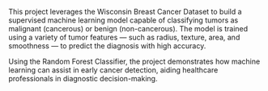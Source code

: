 This project leverages the Wisconsin Breast Cancer Dataset to build a supervised machine learning model capable of classifying tumors as malignant (cancerous) or benign (non-cancerous). The model is trained using a variety of tumor features — such as radius, texture, area, and smoothness — to predict the diagnosis with high accuracy.

Using the Random Forest Classifier, the project demonstrates how machine learning can assist in early cancer detection, aiding healthcare professionals in diagnostic decision-making.


